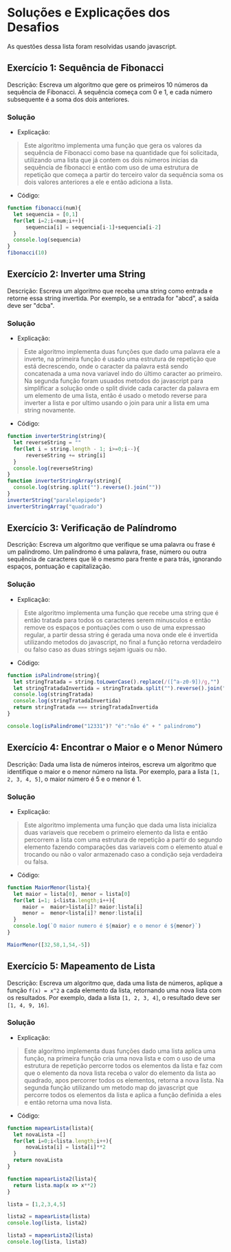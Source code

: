 # Soluções e Explicações dos Desafios
As questões dessa lista foram resolvidas usando javascript.
## Exercício 1: Sequência de Fibonacci
Descrição: Escreva um algoritmo que gere os primeiros 10 números da sequência de Fibonacci. A sequência começa com 0 e 1, e cada número subsequente é a soma dos dois anteriores.
### Solução
  - Explicação:
  > Este algoritmo implementa uma função que gera os valores da sequência de Fibonacci como base na quantidade que foi solicitada, utilizando uma lista que já contem os dois números inicias da sequência de fibonacci e então com uso de uma estrutura de repetição que começa a partir do terceiro valor da sequência soma os dois valores anteriores a ele e então adiciona a lista.
  - Código:
  ```javascript
  function fibonacci(num){
    let sequencia = [0,1]
    for(let i=2;i<num;i++){
        sequencia[i] = sequencia[i-1]+sequencia[i-2]
    }
    console.log(sequencia)
  }
  fibonacci(10)
  ```
  
## Exercício 2: Inverter uma String
Descrição: Escreva um algoritmo que receba uma string como entrada e retorne essa string invertida. Por exemplo, se a entrada for "abcd", a saída deve ser "dcba".
### Solução
  - Explicação:
  > Este algoritmo implementa duas funções que dado uma palavra ele a inverte, na primeira função é usado uma estrutura de repetição que está decrescendo, onde o caracter da palavra está sendo concatenada a uma nova variavel indo do último caracter ao primeiro. Na segunda função foram usuados metodos do javascript para simplificar a solução onde o split divide cada caracter da palavra em um elemento de uma lista, então é usado o metodo reverse para inverter a lista e por ultimo usando o join para unir a lista em uma string novamente.
  - Código:
  ```javascript
  function inverterString(string){
    let reverseString = ""
    for(let i = string.length - 1; i>=0;i--){
        reverseString += string[i]
    }
    console.log(reverseString)
  }
  function inverterStringArray(string){
    console.log(string.split("").reverse().join(""))
  }  
  inverterString("paralelepipedo")
  inverterStringArray("quadrado")
  ```
## Exercício 3: Verificação de Palíndromo
Descrição: Escreva um algoritmo que verifique se uma palavra ou frase é um palíndromo. Um palíndromo é uma palavra, frase, número ou outra sequência de caracteres que lê o mesmo para frente e para trás, ignorando espaços, pontuação e capitalização.
### Solução
  - Explicação:
  > Este algoritmo implementa uma função que recebe uma string que é então tratada para todos os caracteres serem minusculos e então remove os espaços e pontuações com o uso de uma expressao regular, a partir dessa string é gerada uma nova onde ele é invertida utilizando metodos do javascript, no final a função retorna verdadeiro ou falso caso as duas strings sejam iguais ou não.
  - Código:
  ```javascript
  function isPalindrome(string){
    let stringTratada = string.toLowerCase().replace(/([^a-z0-9])/g,"")
    let stringTratadaInvertida = stringTratada.split("").reverse().join("")
    console.log(stringTratada)
    console.log(stringTratadaInvertida)
    return stringTratada === stringTratadaInvertida
  }

  console.log(isPalindrome("12331")? "é":"não é" + " palindromo")
  ```
## Exercício 4: Encontrar o Maior e o Menor Número
Descrição: Dada uma lista de números inteiros, escreva um algoritmo que identifique o maior e o menor número na lista. Por exemplo, para a lista `[1, 2, 3, 4, 5]`, o maior número é 5 e o menor é 1.
### Solução
  - Explicação:
  > Este algoritmo implementa uma função que dada uma lista inicializa duas variaveis que recebem o primeiro elemento da lista e então percorrem a lista com uma estrutura de repetição a partir do segundo elemento fazendo comparações das variaveis com o elemento atual e trocando ou não o valor armazenado caso a condição seja verdadeira ou falsa.
  - Código:
  ```javascript
  function MaiorMenor(lista){
    let maior = lista[0], menor = lista[0]
    for(let i=1; i<lista.length;i++){
       maior =  maior>lista[i]? maior:lista[i]
       menor =  menor<lista[i]? menor:lista[i]
    }
    console.log(`O maior numero é ${maior} e o menor é ${menor}`)
  }

  MaiorMenor([32,58,1,54,-5])
  ```
## Exercício 5: Mapeamento de Lista
Descrição: Escreva um algoritmo que, dada uma lista de números, aplique a função `f(x) = x^2` a cada elemento da lista, retornando uma nova lista com os resultados. Por exemplo, dada a lista `[1, 2, 3, 4]`, o resultado deve ser `[1, 4, 9, 16]`.
### Solução
  - Explicação:
  > Este algoritmo implementa duas funções dado uma lista aplica uma função, na primeira função cria uma nova lista e com o uso de uma estrutura de repetição percorre todos os elementos da lista e faz com que o elemento da nova lista receba o valor do elemento da lista ao quadrado, apos percorrer todos os elementos, retorna a nova lista. Na segunda função utilizando um metodo map do javascript que percorre todos os elementos da lista e aplica a função definida a eles e então retorna uma nova lista.
  - Código:
  ```javascript
  function mapearLista(lista){
    let novaLista =[]
    for(let i=0;i<lista.length;i++){
        novaLista[i] = lista[i]**2
    }
    return novaLista
  }

  function mapearLista2(lista){
    return lista.map(x => x**2)
  }

  lista = [1,2,3,4,5]

  lista2 = mapearLista(lista)
  console.log(lista, lista2)

  lista3 = mapearLista2(lista)
  console.log(lista, lista3)
  ```